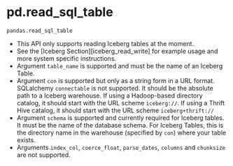 # pd.read_sql_table

`pandas.read_sql_table`

-   This API only supports reading Iceberg tables at the moment.
-   See the [Iceberg Section][iceberg_read_write] for example usage and more system specific instructions.
-   Argument `table_name` is supported and must be the name of an Iceberg Table.
-   Argument `con` is supported but only as a string form in a URL format.
    SQLalchemy `connectable` is not supported.
    It should be the absolute path to a Iceberg warehouse.
    If using a Hadoop-based directory catalog, it should start with the URL scheme `iceberg://`.
    If using a Thrift Hive catalog, it should start with the URL scheme `iceberg+thrift://`
-   Argument `schema` is supported and currently required for Iceberg tables. It must be the name
    of the database schema. For Iceberg Tables, this is the directory name
    in the warehouse (specified by `con`) where your table exists.
-   Arguments `index_col`, `coerce_float`, `parse_dates`, `columns` and `chunksize` are
    not supported.



